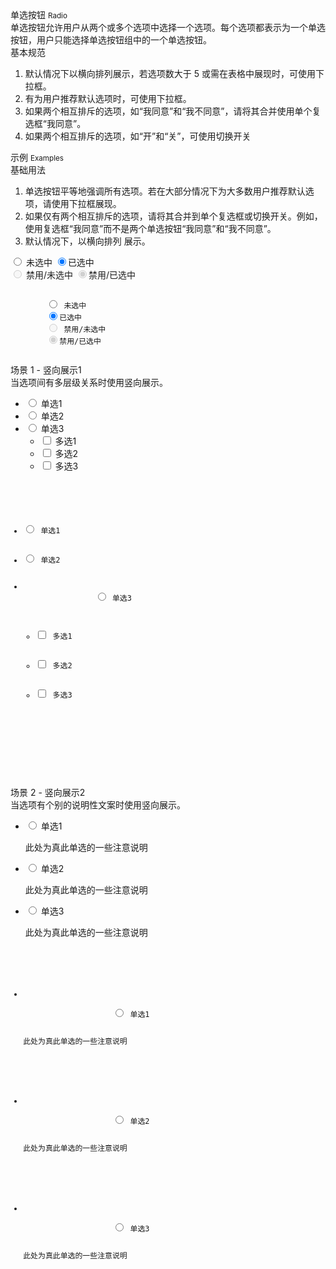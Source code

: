 <div class="mb40">
    <div class="fontsize-20">单选按钮 <small>Radio</small></div>
    <div class="color-999 mt4">单选按钮允许用户从两个或多个选项中选择一个选项。每个选项都表示为一个单选按钮，用户只能选择单选按钮组中的一个单选按钮。</div>
</div>

<div class="usage mb40">
    <div>基本规范</div>
    <ol>
        <li>默认情况下以横向排列展示，若选项数大于 5 或需在表格中展现时，可使用下拉框。</li>
        <li>有为用户推荐默认选项时，可使用下拉框。</li>
        <li>如果两个相互排斥的选项，如“我同意”和“我不同意”，请将其合并使用单个复选框“我同意”。</li>
        <li>如果两个相互排斥的选项，如“开”和“关”，可使用切换开关</li>
    </ol>
</div>

<div class="fontsize-16 mb10">示例 <small>Examples</small></div>

<div class="example">
    <div class="content">
        <div class="content-header">
            <div>基础用法</div>
            <ol class="hide">
                <li>单选按钮平等地强调所有选项。若在大部分情况下为大多数用户推荐默认选项，请使用下拉框展现。</li>
                <li>如果仅有两个相互排斥的选项，请将其合并到单个复选框或切换开关。例如，使用复选框“我同意”而不是两个单选按钮“我同意”和“我不同意”。</li>
                <li>默认情况下，以横向排列 展示。</li>
            </ol>
        </div>
        <div class="content-body">
            <div>
                <label><input type="radio" name="case-base-"> 未选中</label>
                <label><input type="radio" name="case-base-" checked>已选中</label>
            </div>
            <div>
                <label class="disabled"><input type="radio" disabled> 禁用/未选中</label>
                <label class="disabled"><input type="radio" checked disabled>禁用/已选中</label>
            </div>
        </div>
    </div>
    <pre><code class="hljs html">
        <label><input type="radio" name="case-base-example"> 未选中</label>
        <label><input type="radio" name="case-base-example" checked>已选中</label>
        <label><input type="radio" disabled> 禁用/未选中</label>
        <label><input type="radio" checked disabled>禁用/已选中</label>
    </code></pre>
</div>

<div class="example">
    <div class="content">
        <div class="content-header">
            <div>场景 1 - 竖向展示1</div>
            <div class="color-999 mt6">当选项间有多层级关系时使用竖向展示。</div>
        </div>
        <div class="content-body">
            <ul class="checklist" id="case1">
                <li><label><input type="radio" name="case1" data-linkage-name="all-1"> 单选1</label></li>
                <li><label><input type="radio" name="case1" data-linkage-name="all-2"> 单选2</label></li>
                <li>
                    <label><input type="radio" name="case1" data-linkage-name="all"> 单选3</label>
                    <ul class="checklist">
                        <li><label><input type="checkbox" data-linkage-parent-name="all"> 多选1</label></li>
                        <li><label><input type="checkbox" data-linkage-parent-name="all"> 多选2</label></li>
                        <li><label><input type="checkbox" data-linkage-parent-name="all"> 多选3</label></li>
                    </ul>
                </li>
            </ul>
        </div>
    </div>
    <pre><code class="hljs html">
        <ul class="checklist" id="case1">
            <li><label><input type="radio" name="case1" data-linkage-name="all-1"> 单选1</label></li>
            <li><label><input type="radio" name="case1" data-linkage-name="all-2"> 单选2</label></li>
            <li>
                <label><input type="radio" name="case1" data-linkage-name="all"> 单选3</label>
                <ul class="checklist">
                    <li><label><input type="checkbox" data-linkage-parent-name="all"> 多选1</label></li>
                    <li><label><input type="checkbox" data-linkage-parent-name="all"> 多选2</label></li>
                    <li><label><input type="checkbox" data-linkage-parent-name="all"> 多选3</label></li>
                </ul>
            </li>
        </ul>
    </code></pre>
</div>

<div class="example">
    <div class="content">
        <div class="content-header">
            <div>场景 2 - 竖向展示2</div>
            <div class="color-999 mt6">当选项有个别的说明性文案时使用竖向展示。</div>
        </div>
        <div class="content-body">
            <ul class="checklist">
                <li>
                    <label>
                        <input type="radio" name="sss"> 单选1
                        <p class="desc">此处为真此单选的一些注意说明</p>
                    </label>
                </li>
                <li>
                    <label>
                        <input type="radio" name="sss"> 单选2
                        <p class="desc">此处为真此单选的一些注意说明</p>
                    </label>
                </li>
                <li>
                    <label>
                        <input type="radio" name="sss"> 单选3
                        <p class="desc">此处为真此单选的一些注意说明</p>
                    </label>
                </li>
            </ul>
        </div>
    </div>
    <pre><code class="hljs html">
        <ul class="checklist">
            <li>
                <label>
                    <input type="radio" name="sss"> 单选1
                    <p class="desc">此处为真此单选的一些注意说明</p>
                </label>
            </li>
            <li>
                <label>
                    <input type="radio" name="sss"> 单选2
                    <p class="desc">此处为真此单选的一些注意说明</p>
                </label>
            </li>
            <li>
                <label>
                    <input type="radio" name="sss"> 单选3
                    <p class="desc">此处为真此单选的一些注意说明</p>
                </label>
            </li>
        </ul>
    </code></pre>
</div>

<script type="text/javascript">
    require(['components/table/linkage'], function(Linkage) {
        Linkage('#case1')
    })
</script>